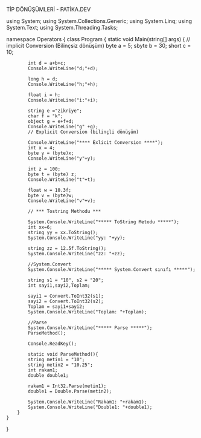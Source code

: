 TİP DÖNÜŞÜMLERİ - PATİKA.DEV

using System;
using System.Collections.Generic;
using System.Linq;
using System.Text;
using System.Threading.Tasks;

namespace Operators
{
    class Program
    {
        static void Main(string[] args)
        {
            // implicit Conversion (Bilinçsiz dönüşüm)
            byte a = 5;
            sbyte b = 30;
            short c = 10;

            int d = a+b+c;
            Console.WriteLine("d;"+d);

            long h = d;
            Console.WriteLine("h;"+h);

            float i = h;
            Console.WriteLine("i:"+i);

            string e ="zikriye";
            char f = "k";
            object g = e+f+d;
            Console.WriteLine("g" +g);
            // Explicit Conversion (bilinçli dönüşüm)

            Console.WriteLine("**** Exlicit Conversion ****");
            int x = 4;
            byte y = (byte)x;
            Console.WriteLine("y"+y);

            int z = 100;
            byte t = (byte) z;
            Console.WriteLine("t"+t);

            float w = 10.3f;
            byte v = (byte)w;
            Console.WriteLine("v"+v);

            // *** Tostring Methodu ***
           
            System.Console.WriteLine("***** ToString Metodu *****");
            int xx=6;
            string yy = xx.ToString();
            System.Console.WriteLine("yy: "+yy);

            string zz = 12.5f.ToString();
            System.Console.WriteLine("zz: "+zz);

            //System.Convert
            System.Console.WriteLine("***** System.Convert sınıfı *****");

            string s1 = "10", s2 = "20";
            int sayi1,sayi2,Toplam;

            sayi1 = Convert.ToInt32(s1);
            sayi2 = Convert.ToInt32(s2);
            Toplam = sayi1+sayi2;
            System.Console.WriteLine("Toplam: "+Toplam);

            //Parse
            System.Console.WriteLine("***** Parse *****");
            ParseMethod();

            Console.ReadKey();

            static void ParseMethod(){
            string metin1 = "10";
            string metin2 = "10.25";
            int rakam1;
            double double1;

            rakam1 = Int32.Parse(metin1);
            double1 = Double.Parse(metin2);

            System.Console.WriteLine("Rakam1: "+rakam1);
            System.Console.WriteLine("Double1: "+double1);
        }
    }
}
